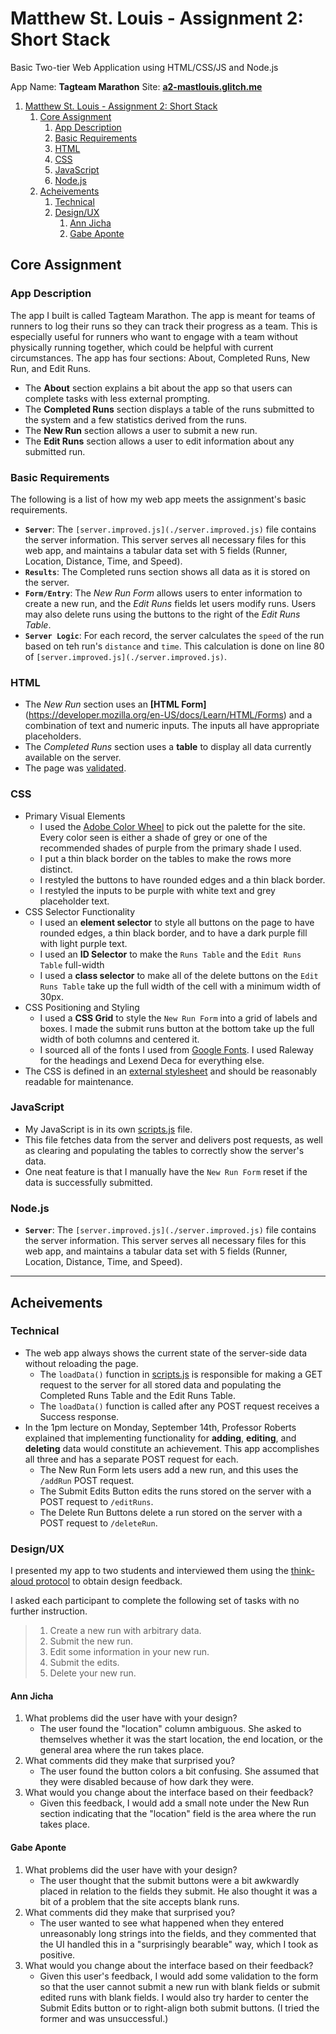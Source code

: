 # Matthew St. Louis - Assignment 2:  Short Stack
Basic Two-tier Web Application using HTML/CSS/JS and Node.js

App Name: __Tagteam Marathon__
Site: __[a2-mastlouis.glitch.me](https://a2-mastlouis.glitch.me/)__

1. [Matthew St. Louis - Assignment 2:  Short Stack](#matthew-st-louis---assignment-2-short-stack)
   1. [Core Assignment](#core-assignment)
      1. [App Description](#app-description)
      2. [Basic Requirements](#basic-requirements)
      3. [HTML](#html)
      4. [CSS](#css)
      5. [JavaScript](#javascript)
      6. [Node.js](#nodejs)
   2. [Acheivements](#acheivements)
      1. [Technical](#technical)
      2. [Design/UX](#designux)
         1. [Ann Jicha](#ann-jicha)
         2. [Gabe Aponte](#gabe-aponte)

## Core Assignment
### App Description
The app I built is called Tagteam Marathon. The app is meant for teams of runners to log their runs so they can track their progress as a team. This is especially useful for runners who want to engage with a team without physically running together, which could be helpful with current circumstances. The app has four sections: About, Completed Runs, New Run, and Edit Runs.

- The __About__ section explains a bit about the app so that users can complete tasks with less external prompting.
- The __Completed Runs__ section displays a table of the runs submitted to the system and a few statistics derived from the runs.
- The __New Run__ section allows a user to submit a new run.
- The __Edit Runs__ section allows a user to edit information about any submitted run.

### Basic Requirements
The following is a list of how my web app meets the assignment's basic requirements.
- __`Server`__:  The `[server.improved.js](./server.improved.js)` file contains the server information. This server serves all necessary files for this web app, and maintains a tabular data set with 5 fields (Runner, Location, Distance, Time, and Speed).
- __`Results`__: The Completed runs section shows all data as it is stored on the server.
- __`Form/Entry`__: The _New Run Form_ allows users to enter information to create a new run, and the _Edit Runs_ fields let users modify runs. Users may also delete runs using the buttons to the right of the _Edit Runs Table_.
- __`Server Logic`__: For each record, the server calculates the `speed` of the run based on teh run's `distance` and `time`. This calculation is done on line 80 of `[server.improved.js](./server.improved.js)`.

### HTML
- The _New Run_ section uses an __[HTML Form]__(https://developer.mozilla.org/en-US/docs/Learn/HTML/Forms) and a combination of text and numeric inputs. The inputs all have appropriate placeholders.
- The _Completed Runs_ section uses a __table__ to display all data currently available on the server.
- The page was [validated](https://validator.w3.org).

### CSS
- Primary Visual Elements
  - I used the [Adobe Color Wheel](https://color.adobe.com) to pick out the palette for the site. Every color seen is either a shade of grey or one of the recommended shades of purple from the primary shade I used.
  - I put a thin black border on the tables to make the rows more distinct.
  - I restyled the buttons to have rounded edges and a thin black border.
  - I restyled the inputs to be purple with white text and grey placeholder text.
- CSS Selector Functionality
  - I used an __element selector__ to style all buttons on the page to have rounded edges, a thin black border, and to have a dark purple fill with light purple text.
  - I used an __ID Selector__ to make the `Runs Table` and the `Edit Runs Table` full-width
  - I used a __class selector__ to make all of the delete buttons on the `Edit Runs Table` take up the full width of the cell with a minimum width of 30px.
- CSS Positioning and Styling
  - I used a __CSS Grid__ to style the `New Run Form` into a grid of labels and boxes. I made the submit runs button at the bottom take up the full width of both columns and centered it.
  - I sourced all of the fonts I used from [Google Fonts](http://fonts.google.com/). I used Raleway for the headings and Lexend Deca for everything else.
- The CSS is defined in an [external stylesheet](./public/css/style.css) and should be reasonably readable for maintenance.

### JavaScript
- My JavaScript is in its own [scripts.js](./public/js/scripts.js) file.
- This file fetches data from the server and delivers post requests, as well as clearing and populating the tables to correctly show the server's data.
- One neat feature is that I manually have the `New Run Form` reset if the data is successfully submitted.

### Node.js
- __`Server`__:  The `[server.improved.js](./server.improved.js)` file contains the server information. This server serves all necessary files for this web app, and maintains a tabular data set with 5 fields (Runner, Location, Distance, Time, and Speed).

----

## Acheivements
### Technical
- The web app always shows the current state of the server-side data without reloading the page. 
  - The `loadData()` function in [scripts.js](.public/js/scripts.js) is responsible for making a GET request to the server for all stored data and populating the Completed Runs Table and the Edit Runs Table.
  - The `loadData()` function is called after any POST request receives a Success response.
- In the 1pm lecture on Monday, September 14th, Professor Roberts explained that implementing functionality for __adding__, __editing__, and __deleting__ data would constitute an achievement. This app accomplishes all three and has a separate POST request for each.
  - The New Run Form lets users add a new run, and this uses the `/addRun` POST request.
  - The Submit Edits Button edits the runs stored on the server with a POST request to `/editRuns`.
  - The Delete Run Buttons delete a run stored on the server with a POST request to `/deleteRun`.

### Design/UX
I presented my app to two students and interviewed them using the [think-aloud protocol](https://en.wikipedia.org/wiki/Think_aloud_protocol) to obtain design feedback.

I asked each participant to complete the following set of tasks with no further instruction.

> 1. Create a new run with arbitrary data.
> 2. Submit the new run.
> 3. Edit some information in your new run.
> 4. Submit the edits.
> 5. Delete your new run.

#### Ann Jicha
1. What problems did the user have with your design?
   - The user found the "location" column ambiguous. She asked to themselves whether it was the start location, the end location, or the general area where the run takes place.
2. What comments did they make that surprised you?
   - The user found the button colors a bit confusing. She assumed that they were disabled because of how dark they were.
3. What would you change about the interface based on their feedback?
   - Given this feedback, I would add a small note under the New Run section indicating that the "location" field is the area where the run takes place.

#### Gabe Aponte
1. What problems did the user have with your design?
   - The user thought that the submit buttons were a bit awkwardly placed in relation to the fields they submit. He also thought it was a bit of a problem that the site accepts blank runs.
2. What comments did they make that surprised you?
   - The user wanted to see what happened when they entered unreasonably long strings into the fields, and they commented that the UI handled this in a "surprisingly bearable" way, which I took as positive.
3. What would you change about the interface based on their feedback?
   - Given this user's feedback, I would add some validation to the form so that the user cannot submit a new run with blank fields or submit edited runs with blank fields. I would also try harder to center the Submit Edits button or to right-align both submit buttons. (I tried the former and was unsuccessful.)
